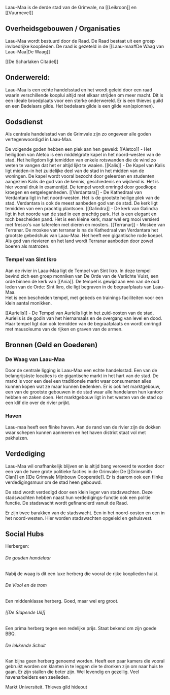 Laau-Maa is de derde stad van de Grimvale, na [[Leikroon]] en [[Vuurnevel]]


## Overheidsgebouwen / Organisaties
Laau-Maa wordt bestuurd door de Raad. De Raad bestaat uit een groep invloedrijke kooplieden. De raad is gezeteld in de [[Laau-maa#De Waag van Laau-Maa|De Waag]]

[[De Scharlaken Citadel]]



## Onderwereld:
Laau-Maa is een echte handelsstad en het wordt geleid door een raad waarin verschillende kooplui altijd met elkaar strijden om meer macht. Dit is een ideale broedplaats voor een sterke onderwereld. Er is een thieves guild en een Bedelaars gilde. Het bedelaars gilde is een gilde van(spionnen).

## Godsdienst
Als centrale handelsstad van de Grimvale zijn zo ongeveer alle goden vertegenwoordigd in Laau-Maa. 

De volgende goden hebben een plek aan hen geweid:
[[Aletco]] - Het heiligdom van Aletco is een middelgrote kapel in het noord-westen van de stad. Het heiligdom ligt temidden van enkele rotswanden die de wind zo weten te vangen dat het er altijd lijkt te waaien.
[[Kalis]] - De Kapel van Kalis ligt midden-in het zuidelijke deel van de stad in het midden van de woningen. De kapel wordt vooral bezocht door geleerden en studenten aangezien Kalis de god van de kennis, geschiedenis en wijsheid is. Het is hier vooral druk in examentijd. De tempel wordt omringd door goedkope kroegen en eetgelegenheden.
[[Verdantara]] - De Kathedraal van Verdantara ligt in het noord-westen. Het is de grootste heilige plek van de stad. Verdantara is ook de meest aanbeden god van de stad. De kerk ligt temidden van een prachtig plantsoen.
[[Galindra]] - De kerk van Galindra ligt in het noorde van de stad in een prachtig park. Het is een elegant en toch bescheiden pand. Het is een kleine kerk, maar wel erg mooi versierd met fresco's van taferelen met dieren en mosters.
[[Terranar]] - Moskee van Terranar. De moskee van terranar is na de Kathedraal van Verdantara het grootste gebedshuis van Laau-Maa. Het heeft een gigantische rode koepel. Als god van rievieren en het land wordt Terranar aanboden door zowel boeren als matrozen.

### Tempel van Sint Ikro
Aan de rivier in Laau-Maa ligt de Tempel van Sint Ikro. In deze tempel bevind zich een groep monniken van De Orde van de Verlichte Vuist, een orde binnen de kerk van [[Ania]]. De tempel is gewijd aan een van de oud leden van de Orde: Sint Ikro, die ligt begraven in de begraafplaats van Laau-Maa.  
Het is een bescheiden tempel, met gebeds en trainings faciliteiten voor een klein aantal monikken. 

[[Aurielis]] - De Tempel van Aurielis ligt in het zuid-oosten van de stad. Aurielis is de godin van het hiernamaals en de overgang van level en dood. Haar tempel ligt dan ook temidden van de begraafplaats en wordt omringd met mausoleums van de rijken en graven van de armen.



## Bronnen (Geld en Goederen)
### De Waag van Laau-Maa
Door de centrale ligging is Laau-Maa een echte handelsstad. Een van de belangrijskste locaties is de gigantische markt in het hart van de stad. De markt is voor een deel een traditionele markt waar consumenten alles kunnen kopen wat ze maar kunnen bedenken. Er is ook het marktgebouw, een van de grootste gebouwen in de stad waar alle handelaren hun kantoor hebben en zaken doen. Het marktgebouw ligt in het westen van de stad op een klif die over de rivier prijkt.

### Haven
Laau-maa heeft een flinke haven. Aan de rand van de rivier zijn de dokken waar schepen kunnen aanmeren en het haven district staat vol met pakhuizen.

## Verdediging
Laau-Maa wil onafhankelijk blijven en is altijd bang veroverd te worden door een van de twee grote politieke facties in de Grimvale: De [[Grimsmith Clan]] en [[De Grimvale Mijnbouw Cooperatie]]. Er is daarom ook een flinke verdedigingsmuur om de stad heen gebouwd. 

De stad wordt verdedigd door een klein leger van stadswachten. Deze stadswachten hebben naast hun verdedigings-functie ook een politie functie. De stadswacht wordt gefinancierd vanuit de Raad.

Er zijn twee barakken van de stadswacht. Een in het noord-oosten en een in het noord-westen. Hier worden stadswachten opgeleid en gehuisvest.

## Social Hubs
Herbergen:
###### De gouden handelaar
Nabij de waag is dit een luxe herberg die vooral de rijke kooplieden huist.
###### De Viool en de trom
Een middenklasse herberg. Goed, maar wel erg groot.
###### [[De Slapende Uil]]
Een prima herberg tegen een redelijke prijs. Staat bekend om zijn goede BBQ.
###### De lekkende Schuit
Kan bijna geen herberg genoemd worden. Heeft een paar kamers die vooral gebruikt worden om klanten in te leggen die te dronken zijn om naar huis te gaan. Er zijn stallen die beter zijn. Wel levendig en gezellig. Veel havenarbeiders een zeelieden.


Markt
Universiteit.
Thieves gild hideout





